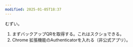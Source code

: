 ```yaml
---
modified: 2025-01-05T18:37
---
```

  

むずい。

  

1. まずバックアップQRを取得する。これはスクショできる。
2. Chrome 拡張機能のAuthenticatorを入れる（非公式アプリ）。